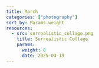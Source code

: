 ```yaml
---
title: March
categories: ["photography"]
sort_by: Params.weight
resources:
  - src: surrealistic_collage.png
    title: Surrealistic Collage
    params:
      weight: 0
      date: 2025-03-19
---
```

